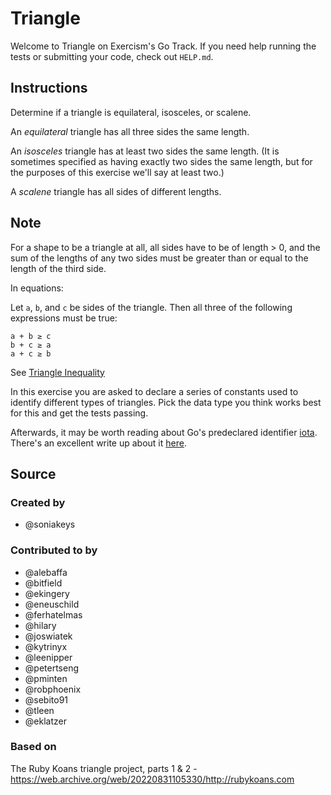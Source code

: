 # Triangle

Welcome to Triangle on Exercism's Go Track.
If you need help running the tests or submitting your code, check out `HELP.md`.

## Instructions

Determine if a triangle is equilateral, isosceles, or scalene.

An _equilateral_ triangle has all three sides the same length.

An _isosceles_ triangle has at least two sides the same length.
(It is sometimes specified as having exactly two sides the same length, but for the purposes of this exercise we'll say at least two.)

A _scalene_ triangle has all sides of different lengths.

## Note

For a shape to be a triangle at all, all sides have to be of length > 0, and the sum of the lengths of any two sides must be greater than or equal to the length of the third side.

In equations:

Let `a`, `b`, and `c` be sides of the triangle.
Then all three of the following expressions must be true:

```text
a + b ≥ c
b + c ≥ a
a + c ≥ b
```

See [Triangle Inequality][triangle-inequality]

[triangle-inequality]: https://en.wikipedia.org/wiki/Triangle_inequality

In this exercise you are asked to declare a series of constants used to identify
different types of triangles. Pick the data type you think works best for this
and get the tests passing.

Afterwards, it may be worth reading about Go's
predeclared identifier [iota](https://golang.org/ref/spec#Iota). There's an
excellent write up about it
[here](https://splice.com/blog/iota-elegant-constants-golang/).

## Source

### Created by

- @soniakeys

### Contributed to by

- @alebaffa
- @bitfield
- @ekingery
- @eneuschild
- @ferhatelmas
- @hilary
- @joswiatek
- @kytrinyx
- @leenipper
- @petertseng
- @pminten
- @robphoenix
- @sebito91
- @tleen
- @eklatzer

### Based on

The Ruby Koans triangle project, parts 1 & 2 - https://web.archive.org/web/20220831105330/http://rubykoans.com

